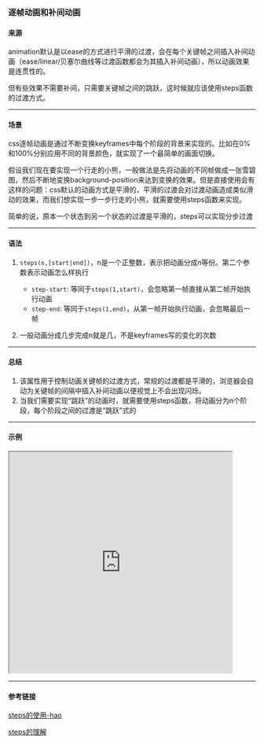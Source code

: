 ### 逐帧动画和补间动画

#### 来源
animation默认是以ease的方式进行平滑的过渡，会在每个关键帧之间插入补间动画（ease/linear/贝塞尔曲线等过渡函数都会为其插入补间动画），所以动画效果是连贯性的。

但有些效果不需要补间，只需要关键帧之间的跳跃，这时候就应该使用steps函数的过渡方式。

---

#### 场景

css逐帧动画是通过不断变换keyframes中每个阶段的背景来实现的。比如在0%和100%分别应用不同的背景颜色，就实现了一个最简单的画面切换。

假设我们现在要实现一个行走的小熊，一般做法是先将动画的不同帧做成一张雪碧图，然后不断地变换background-position来达到变换的效果。但是直接使用会有这样的问题：css默认的动画方式是平滑的，平滑的过渡会对过渡动画造成类似滑动的效果，而我们想实现一步一步行走的小熊，就需要使用steps函数来实现。

简单的说，原本一个状态到另一个状态的过渡是平滑的，steps可以实现分步过渡

---

#### 语法
1. `steps(n,[start|end])`，n是一个正整数，表示把动画分成n等份。第二个参数表示动画怎么样执行

   + `step-start`: 等同于`steps(1,start)`，会忽略第一帧直接从第二帧开始执行动画
   + `step-end`: 等同于`steps(1,end)`，从第一帧开始执行动画，会忽略最后一帧

2. 一般动画分成几步完成n就是几，不是keyframes写的变化的次数

---

#### 总结
1. 该属性用于控制动画关键帧的过渡方式，常规的过渡都是平滑的，浏览器会自动为关键帧的间隔中插入补间动画以便视觉上不会出现闪烁。
2. 当我们需要实现“跳跃”的动画时，就需要使用steps函数，将动画分为n个阶段，每个阶段之间的过渡是“跳跃”式的

---

#### 示例
<iframe width="90%" height="450" allowfullscreen="allowfullscreen" src="https://codepen.io/superwtt/embed/OJMYeqe?height=450&theme-id=default&default-tab=result"></iframe>

---

#### 参考链接
[steps的使用-hao](http://wanlimm.com/77201809146901.html)

[steps的理解](https://www.iteye.com/blog/570109268-2421795)

